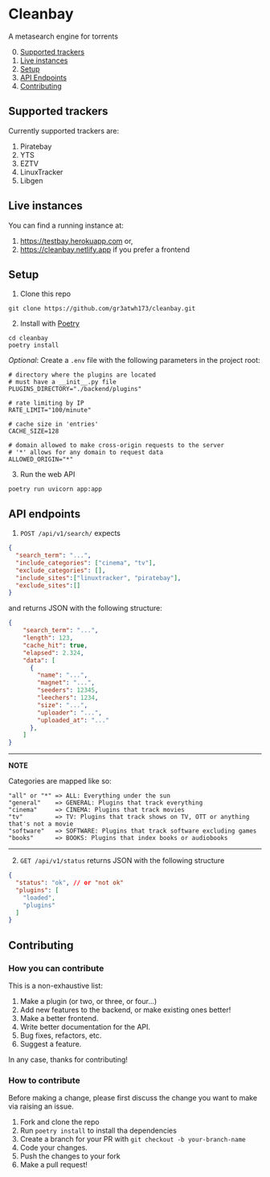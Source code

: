 # Cleanbay
A metasearch engine for torrents

0. [Supported trackers](#supported-trackers)
1. [Live instances](#live-instances)
2. [Setup](#setup)
3. [API Endpoints](#api-endpoints)
4. [Contributing](#contributing)

## Supported trackers
Currently supported trackers are:
1. Piratebay
2. YTS
3. EZTV
4. LinuxTracker
5. Libgen

## Live instances

You can find a running instance at:
1. https://testbay.herokuapp.com or,
2. https://cleanbay.netlify.app if you prefer a frontend

## Setup
1. Clone this repo
```
git clone https://github.com/gr3atwh173/cleanbay.git
```

2. Install with [Poetry](https://pypi.org/project/poetry/)
```
cd cleanbay
poetry install
```

*Optional*: Create a `.env` file with the following parameters in the project
root:
```
# directory where the plugins are located
# must have a __init__.py file
PLUGINS_DIRECTORY="./backend/plugins"

# rate limiting by IP
RATE_LIMIT="100/minute"

# cache size in 'entries'
CACHE_SIZE=128

# domain allowed to make cross-origin requests to the server
# '*' allows for any domain to request data
ALLOWED_ORIGIN="*"
```

3. Run the web API
```
poetry run uvicorn app:app
```

## API endpoints
1. `POST /api/v1/search/` expects
  ```json
  {
    "search_term": "...",
    "include_categories": ["cinema", "tv"],
    "exclude_categories": [],
    "include_sites":["linuxtracker", "piratebay"],
    "exclude_sites":[]
  }
  ```
  and returns JSON with the following structure:
  ```json
  {
      "search_term": "...",
      "length": 123,
      "cache_hit": true,
      "elapsed": 2.324,
      "data": [
        {
          "name": "...",
          "magnet": "...",
          "seeders": 12345,
          "leechers": 1234,
          "size": "...", 
          "uploader": "...",
          "uploaded_at": "..."
        },
      ]
  }
  ```
---
**NOTE**

Categories are mapped like so:
```
"all" or "*" => ALL: Everything under the sun
"general"    => GENERAL: Plugins that track everything
"cinema"     => CINEMA: Plugins that track movies
"tv"         => TV: Plugins that track shows on TV, OTT or anything that's not a movie
"software"   => SOFTWARE: Plugins that track software excluding games
"books"      => BOOKS: Plugins that index books or audiobooks
```
---

2. `GET /api/v1/status` returns JSON with the following structure
  ```json
  {
    "status": "ok", // or "not ok"
    "plugins": [
      "loaded",
      "plugins"
    ]
  }
  ```

## Contributing

### How you can contribute
This is a non-exhaustive list:
1. Make a plugin (or two, or three, or four...)
2. Add new features to the backend, or make existing ones better!
3. Make a better frontend.
4. Write better documentation for the API.
5. Bug fixes, refactors, etc.
6. Suggest a feature.

In any case, thanks for contributing!

### How to contribute
Before making a change, please first discuss the change you want to make via raising an issue.

1. Fork and clone the repo
2. Run `poetry install` to install tha dependencies
3. Create a branch for your PR with `git checkout -b your-branch-name`
4. Code your changes.
5. Push the changes to your fork
6. Make a pull request!
